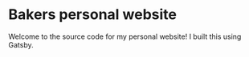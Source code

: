 # Bakers personal website

Welcome to the source code for my personal website! I built this using Gatsby.

